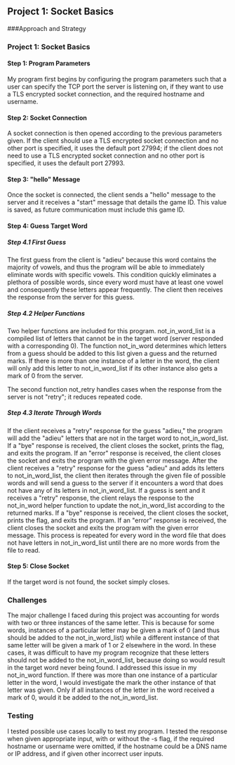 ## Project 1: Socket Basics

###Approach and Strategy

### Project 1: Socket Basics
#### Step 1: Program Parameters
My program first begins by configuring the program parameters such that a user can specify the TCP port the server is listening on, if they want to use a TLS encrypted socket connection, and the required hostname and username.

#### Step 2: Socket Connection 
A socket connection is then opened according to the previous parameters given. If the client should use a TLS encrypted socket connection and no other port is specified, it uses the default port 27994; if the client does not need to use a TLS encrypted socket connection and no other port is specified, it uses the default port 27993.

#### Step 3: "hello" Message
Once the socket is connected, the client sends a "hello" message to the server and it receives a "start" message that details the game ID. This value is saved, as future communication must include this game ID.

#### Step 4: Guess Target Word 
##### Step 4.1 First Guess
The first guess from the client is "adieu" because this word contains the majority of vowels, and thus the program will be able to immediately eliminate words with specific vowels. This condition quickly eliminates a plethora of possible words, since every word must have at least one vowel and consequently these letters appear frequently. The client then receives the response from the server for this guess.
##### Step 4.2 Helper Functions
Two helper functions are included for this program. not_in_word_list is a compiled list of letters that cannot be in the target word (server responded with a corresponding 0). The function not_in_word determines which letters from a guess should be added to this list given a guess and the returned marks. If there is more than one instance of a letter in the word, the client will only add this letter to not_in_word_list if its other instance also gets a mark of 0 from the server.

The second function not_retry handles cases when the response from the server is not "retry"; it reduces repeated code.
##### Step 4.3 Iterate Through Words
If the client receives a "retry" response for the guess "adieu," the program will add the "adieu" letters that are not in the target word to not_in_word_list. If a "bye" response is received, the client closes the socket, prints the flag, and exits the program. If an "error" response is received, the client closes the socket and exits the program with the given error message.
After the client receives a "retry" response for the guess "adieu" and adds its letters to not_in_word_list, the client then iterates through the given file of possible words and will send a guess to the server if it encounters a word that does not have any of its letters in not_in_word_list. If a guess is sent and it receives a "retry" response, the client relays the response to the not_in_word helper function to update the not_in_word_list according to the returned marks. If a "bye" response is received, the client closes the socket, prints the flag, and exits the program. If an "error" response is received, the client closes the socket and exits the program with the given error message. 
This process is repeated for every word in the word file that does not have letters in not_in_word_list until there are no more words from the file to read.
#### Step 5: Close Socket
If the target word is not found, the socket simply closes.


### Challenges
The major challenge I faced during this project was accounting for words with two or three instances of the same letter. This is because for some words, instances of a particular letter may be given a mark of 0 (and thus should be added to the not_in_word_list) while a different instance of that same letter will be given a mark of 1 or 2 elsewhere in the word. In these cases, it was difficult to have my program recognize that these letters should not be added to the not_in_word_list, because doing so would result in the target word never being found. 
I addressed this issue in my not_in_word function. If there was more than one instance of a particular letter in the word, I would investigate the mark the other instance of that letter was given. Only if all instances of the letter in the word received a mark of 0, would it be added to the not_in_word_list.


### Testing
I tested possible use cases locally to test my program. I tested the response when given appropriate input, with or without the -s flag, if the required hostname or username were omitted, if the hostname could be a DNS name or IP address, and if given other incorrect user inputs. 

